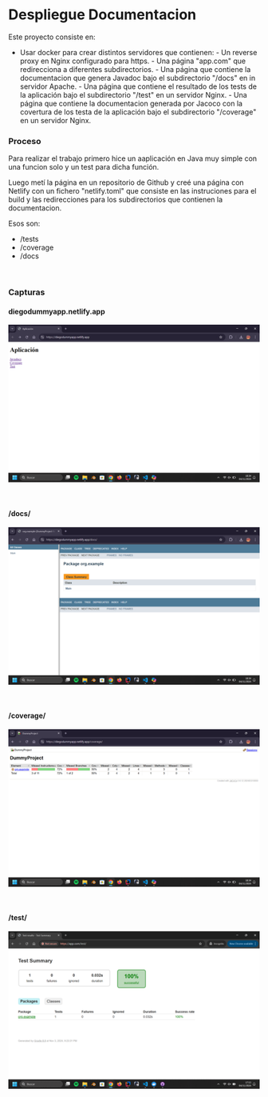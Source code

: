 # Despliegue Documentacion

Este proyecto consiste en:

- Usar docker para crear distintos servidores que contienen: - Un reverse proxy en Nginx configurado para https. - Una página "app.com" que redirecciona a diferentes subdirectorios. - Una página que contiene la documentacion que genera Javadoc bajo el subdirectorio "/docs" en in servidor Apache. - Una página que contiene el resultado de los tests de la aplicación bajo el subdirectorio "/test" en un servidor Nginx. - Una página que contiene la documentacion generada por Jacoco con la covertura de los testa de la aplicación bajo el subdirectorio "/coverage" en un servidor Nginx.
  <br/>

### Proceso

Para realizar el trabajo primero hice un aaplicación en Java muy simple con una funcion solo y un test para dicha función.

Luego metí la página en un repositorio de Github y creé una página con Netlify con un fichero "netlify.toml" que consiste en las instruciones para el build y las redirecciones para los subdirectorios que contienen la documentacion.

Esos son:

- /tests
- /coverage
- /docs

<br/>

### Capturas

#### diegodummyapp.netlify.app

![app.com](./screenshots/app.png)

<br/>

#### /docs/

![app.com](./screenshots/docs.png)

<br/>

#### /coverage/

![app.com](./screenshots/coverage.png)

<br/>

#### /test/

![app.com](./screenshots/tests.png)
